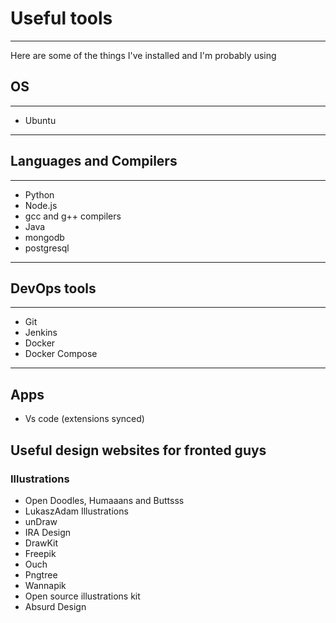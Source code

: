 # Useful tools

---

Here are some of the things I've installed and I'm probably using

## OS

---

- Ubuntu

---

## Languages and Compilers

---

- Python
- Node.js
- gcc and g++ compilers
- Java
- mongodb
- postgresql

---

## DevOps tools

---

- Git
- Jenkins
- Docker
- Docker Compose

---

## Apps

- Vs code (extensions synced)


## Useful design websites for fronted guys

### Illustrations

- Open Doodles, Humaaans and Buttsss
- LukaszAdam Illustrations
- unDraw
- IRA Design
- DrawKit
- Freepik
- Ouch
- Pngtree
- Wannapik
- Open source illustrations kit
- Absurd Design

